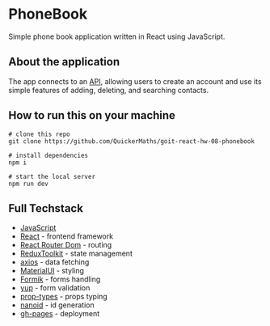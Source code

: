 # PhoneBook

Simple phone book application written in React using JavaScript.

## About the application

The app connects to an [API](https://connections-api.herokuapp.com/docs/), allowing users to create an account and use its simple features of adding, deleting, and searching contacts. 

## How to run this on your machine


```
# clone this repo 
git clone https://github.com/QuickerMaths/goit-react-hw-08-phonebook

# install dependencies 
npm i

# start the local server 
npm run dev
```

## Full Techstack

* [JavaScript](https://developer.mozilla.org/en-US/docs/Web/JavaScript?retiredLocale=pl)
* [React](https://react.dev/) - frontend framework
* [React Router Dom](https://reactrouter.com/en/main) - routing
* [ReduxToolkit](https://redux-toolkit.js.org/) - state management
* [axios](https://axios-http.com/docs/intro) - data fetching
* [MaterialUI](https://mui.com/) - styling
* [Formik](https://formik.org/) - forms handling
* [yup](https://github.com/jquense/yup) - form validation
* [prop-types](https://github.com/facebook/prop-types) - props typing
* [nanoid](https://github.com/ai/nanoid) - id generation
* [gh-pages](https://github.com/tschaub/gh-pages) - deployment
